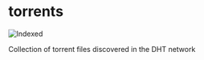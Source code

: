 torrents 
========
![Indexed](https://img.shields.io/badge/indexed-264950-blue)

Collection of torrent files discovered in the DHT network
